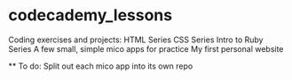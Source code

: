 codecademy_lessons
==================

Coding exercises and projects:
HTML Series
CSS Series
Intro to Ruby Series
A few small, simple mico apps for practice
My first personal website

** To do:  Split out each mico app into its own repo
